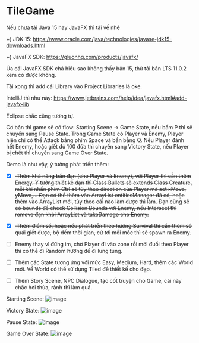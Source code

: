 # TileGame

Nếu chưa tải Java 15 hay JavaFX thì tải về nhé

+) JDK 15: https://www.oracle.com/java/technologies/javase-jdk15-downloads.html

+) JavaFX SDK: https://gluonhq.com/products/javafx/

Ủa cái JavaFX SDK chả hiểu sao không thấy bản 15, thử tải bản LTS 11.0.2 xem có được không.

Tải xong thì add cái Library vào Project Libraries là oke.

IntelliJ thì như này: https://www.jetbrains.com/help/idea/javafx.html#add-javafx-lib

Eclipse chắc cũng tương tự.


Cơ bản thì game sẽ có flow: Starting Scene -> Game State, nếu bấm P thì sẽ chuyển sang Pause State. Trong Game State có Player và Enemy, Player hiện chỉ có thể Attack bằng phím Space và bắn bằng Q. Nếu Player đánh hết Enemy, hoặc giết đủ 100 đứa thì chuyển sang Victory State, nếu Player bị chết thì chuyển sang Game Over State.


Demo là như vậy, ý tưởng phát triển thêm: 

- [x] <del> Thêm khả năng bắn đạn (cho Player và Enemy), với Player thì cần thêm Energy. Ý tưởng thiết kế đạn thì Class Bullets sẽ extends Class Creature, mỗi khi nhấn phím Ctrl sẽ tùy theo direction của Player mà set xMove, yMove,... Đạn có thể thêm vào ArrayList entitiesManager đã có, hoặc thêm vào ArrayList mới, tùy theo cái nào làm được thì làm. Đạn cũng sẽ có bounds để check Collision Bounds với Enemy, nếu Intersect thì remove đạn khỏi ArrayList và takeDamage cho Enemy. </del>
 
- [x] <del> Thêm điểm số, hoặc nếu phát triển theo hướng Survival thì cần thêm số quái giết được, bộ đếm thời gian, cứ tới mỗi mốc thì sẽ spawn ra Enemy. </del>

- [ ] Enemy thay vì đứng im, chờ Player đi vào zone rồi mới đuổi theo Player thì có thể đi Random hướng để đi lung tung.

- [ ] Thêm các State tương ứng với mức Easy, Medium, Hard, thêm các World mới. Về World có thể sử dụng Tiled để thiết kế cho đẹp.

- [ ] Thêm Story Scene, NPC Dialogue, tạo cốt truyện cho Game, cái này chắc hơi thừa, rảnh thì làm quá.

Starting Scene:
![image](https://user-images.githubusercontent.com/38860847/111766841-90e25e80-88d8-11eb-8212-2b308d6b484b.png)

Victory State:
![image](https://user-images.githubusercontent.com/38860847/111906078-75668780-8a81-11eb-80b6-eac746b808d7.png)

Pause State:
![image](https://user-images.githubusercontent.com/38860847/111906057-62ec4e00-8a81-11eb-8c67-889f556f0a09.png)

Game Over State:
![image](https://user-images.githubusercontent.com/38860847/111906097-8911ee00-8a81-11eb-9f8e-aa2d743b4527.png)

